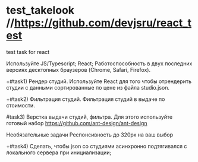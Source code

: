 # test_takelook //https://github.com/devjsru/react_test
test task for react


Используйте JS/Typescript; React; Работоспособность в двух последних версиях десктопных браузеров (Chrome, Safari, Firefox).

+#task1) Рендер студий. 
Используйте React для того чтобы отрендерить студии с данными сортированные по цене из файла studio.json.

+#task2) Фильтрация студий.
Фильтрация студий в выдаче по стоимости.

#task3) Верстка выдачи студий, фильтра.
Для этого используйте готовый набор https://github.com/ant-design/ant-design

Необязательные задачи 
Респонсивность до 320px на ваш выбор

+#task4) Сделать, чтобы json со студиями асинхронно подтягивался с локального сервера при инициализации;
